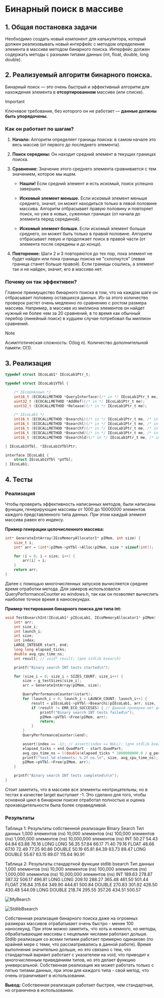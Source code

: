 # Бинарный поиск в массиве

## 1. Общая постановка задачи

Необходимо создать новый компонент для калькулятора, который должен
реализовывать новый интерфейс с методом определения элемента в массиве методом бинарного поиска. Интерфейс должен содержать методы с разными типами данных (int, float, double, long double).

## 2. Реализуемый алгоритм бинарного поиска.

Бинарный поиск — это очень быстрый и эффективный алгоритм для нахождения элемента в **отсортированном** массиве (или списке). 

> [!IMPORTANT]
Ключевое требование, без которого он не работает — **данные должны быть упорядочены**.

### Как он работает по шагам?

1. **Начало:** Алгоритм определяет границы поиска: в самом начале это весь массив (от первого до последнего элемента).
    
2. **Поиск середины:** Он находит средний элемент в текущих границах поиска.
    
3. **Сравнение:** Значение этого среднего элемента сравнивается с тем значением, которое мы ищем.
    
    - **Нашли!** Если средний элемент и есть искомый, поиск успешно завершен.
        
    - **Искомый элемент меньше.** Если искомый элемент меньше среднего, значит, он может находиться только в левой половине массива. Алгоритм отбрасывает правую половину и повторяет поиск, но уже в новых, суженных границах (от начала до элемента перед серединой).
        
    - **Искомый элемент больше.** Если искомый элемент больше среднего, он может быть только в правой половине. Алгоритм отбрасывает левую и продолжает поиск в правой части (от элемента после середины и до конца).
        
4. **Повторение:** Шаги 2 и 3 повторяются до тех пор, пока элемент не будет найден или пока границы поиска не "схлопнутся" (левая граница станет больше правой). Если границы сошлись, а элемент так и не найден, значит, его в массиве нет.
    

### Почему он так эффективен?

Главное преимущество бинарного поиска в том, что на каждом шаге он отбрасывает половину оставшихся данных. Из-за этого количество проверок растет очень медленно по сравнению с ростом размера массива. Например, в массиве из миллиона элементов он найдет нужный не более чем за 20 сравнений, в то время как обычный перебор (линейный поиск) в худшем случае потребовал бы миллион сравнений.

> [!NOTE] 
> Асимптотическая сложность: O(log n).
> Количество дополнительной памяти: O(1).

## 3. Реализация

```c
typedef struct IEcoLab1* IEcoLab1Ptr_t;

typedef struct IEcoLab1VTbl {

    /* IEcoUnknown */
    int16_t (ECOCALLMETHOD *QueryInterface)(/* in */ IEcoLab1Ptr_t me, /* in */ const UGUID* riid, /* out */ voidptr_t* ppv);
    uint32_t (ECOCALLMETHOD *AddRef)(/* in */ IEcoLab1Ptr_t me);
    uint32_t (ECOCALLMETHOD *Release)(/* in */ IEcoLab1Ptr_t me);

    /* IEcoLab1 */
	int16_t (ECOCALLMETHOD *Bsearchi)(/* in */ IEcoLab1Ptr_t me, /* in */ const int* arr, /* in */ const int n, /* in */ const int target, /* out */ int* index);
	int16_t (ECOCALLMETHOD *Bsearchl)(/* in */ IEcoLab1Ptr_t me, /* in */ const long long* arr, /* in */ const int n, /* in */ const long long target, /* out */ int* index);
	int16_t (ECOCALLMETHOD *Bsearchf)(/* in */ IEcoLab1Ptr_t me, /* in */ const float* arr, /* in */ const int n, /* in */ const float target, /* out */ int* index);
	int16_t (ECOCALLMETHOD *Bsearchd)(/* in */ IEcoLab1Ptr_t me, /* in */ const double* arr, /* in */ const int n, /* in */ const double target, /* out */ int* index);
	int16_t (ECOCALLMETHOD *Bsearchld)(/* in */ IEcoLab1Ptr_t me, /* in */ const long double* arr, /* in */ const int n, /* in */ const long double target, /* out */ int* index);

} IEcoLab1VTbl, *IEcoLab1VTblPtr;

interface IEcoLab1 {
    struct IEcoLab1VTbl *pVTbl;
} IEcoLab1;
```

## 4. Тесты

### Реализация

Чтобы проверить эффективность написанных методов, были написаны функции, генерирующие массивы от 1000 до 10000000 элементов каждого представленного типа данных. При этом каждый элемент массива равен его индексу.

**Пример генерации целочисленного массива:**
```c
int* GenerateIntArray(IEcoMemoryAllocator1* pIMem, int size) {
    size_t i;
    int* arr = (int*)pIMem->pVTbl->Alloc(pIMem, size * sizeof(int));

    for (i = 0; i < size; i++) {
        arr[i] = i;
    }
    return arr;
}
```

Далее с помощью многочисленных запусков вычисляется среднее время отработки метода. Для замеров использовался QueryPerformanceCounter из windows.h, так как он позволяет вычислить наиболее точное время в наносекундах.

**Пример тестирования бинарного поиска для типа int:**
```c
void TestBsearchInt(IEcoLab1* pIEcoLab1, IEcoMemoryAllocator1* pIMem) {
    int* arr;
    int size_i;
    int launch_i;
    int size;
    int index;
    LARGE_INTEGER start, end;
    long long elapsed_ticks;
    double avg_cpu_time_ns;
    int result; // void* result; (для stdlib bsearch)

    printf("Binary search INT tests started\n");

    for (size_i = 0; size_i < SIZES_COUNT; size_i++) {
        size = g_testSizes[size_i];
        arr = GenerateIntArray(pIMem, size);

        QueryPerformanceCounter(&start);
        for (launch_i = 0; launch_i < LAUNCH_COUNT; launch_i++) {
            result = pIEcoLab1->pVTbl->Bsearchi(pIEcoLab1, arr, size, -1, &index);
            if (result != ERR_ECO_SUCCESES) { // Данной проверки нет для stdlib bsearch
                printf("Binary search INT tests failed\n");
                pIMem->pVTbl->Free(pIMem, arr);
                return;
            }
        }
        QueryPerformanceCounter(&end);

        assert(index == -1); // assert(index == NULL); (для stdlib bsearch)
        elapsed_ticks = end.QuadPart - start.QuadPart;
        avg_cpu_time_ns = ((double)elapsed_ticks * 1000000000.0 / g_performanceFrequency.QuadPart) / LAUNCH_COUNT;
        printf("test %d elements: %.2f ns.\n", size, avg_cpu_time_ns);
        pIMem->pVTbl->Free(pIMem, arr);
    }

    printf("Binary search INT tests completed\n\n");
}
```



Стоит заметить, что в массиве все элементы неотрицательны, но в тестах в качестве target выступает -1. Это сделано для того, чтобы основной цикл в бинарном поиске отработал полностью и оценка производительности была более справедливой.

### Результаты

Таблица 1: Результаты собственной реализации Binary Search
Тип данных	1,000 элементов (ns)	10,000 элементов (ns)	100,000 элементов (ns)	1,000,000 элементов (ns)	10,000,000 элементов (ns)
INT	50.27	54.43	64.84	63.88	76.16
LONG LONG	56.35	57.84	66.17	71.40	79.16
FLOAT	48.66	67.10	72.49	77.25	90.86
DOUBLE	50.19	65.81	84.39	83.73	89.47
LONG DOUBLE	55.67	63.15	89.07	115.64	90.91

Таблица 2: Результаты стандартной функции stdlib bsearch
Тип данных	1,000 элементов (ns)	10,000 элементов (ns)	100,000 элементов (ns)	1,000,000 элементов (ns)	10,000,000 элементов (ns)
INT	189.63	278.87	387.32	506.17	496.81
LONG LONG	209.10	288.27	365.48	461.50	501.44
FLOAT	216.84	315.64	349.90	444.61	500.84
DOUBLE	270.83	301.92	426.50	430.48	544.09
LONG DOUBLE	218.74	295.55	357.26	434.51	500.57

![MyBearch](https://github.com/VladZF/Eco.Lab1/blob/master/Pictures/MyBsearch.png)

![StdlibBsearch](https://github.com/VladZF/Eco.Lab1/blob/master/Pictures/StdlibBsearch.png)

Собственная реализация бинарного поиска даже на огромных размерах массивов отрабатывает очень быстро - менее 100 наносекунд. При этом можно заметить, что хоть и немного, но методы, обрабатывающие массивы с нецелыми числами работают дольше. Stdlib реализация со всеми типами работает примерно одинаково (по крайней мере с теми, что рассматривались в данной работе). Время выполнения значительно дольше, но это связано с тем, что стандартный вариант работает с указателем на void, что приводит к многочисленным приведениям типов, но это делает функцию универсальной. Собственная реализация же может работать только с пятью типами данных, при этом для каждого типа - свой метод, что очень ограничивает в использовании.

**Вывод:** Собственная реализация работает быстрее, чем стандартная, но ограничена в использовании.
